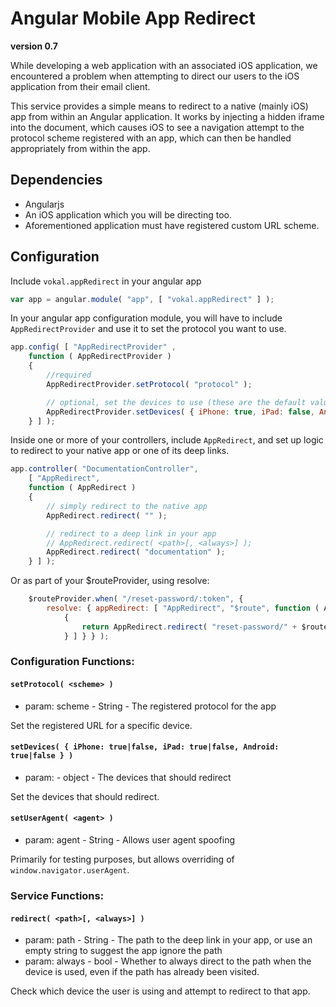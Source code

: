 # Angular Mobile App Redirect

**version 0.7**

While developing a web application with an associated iOS application, we encountered a problem when attempting to direct our users to the iOS application from their email client.

This service provides a simple means to redirect to a native (mainly iOS) app from within an Angular application. It works by injecting a hidden iframe into the document, which causes iOS to see a navigation attempt to the protocol scheme registered with an app, which  can then be handled appropriately from within the app.

## Dependencies

-   Angularjs
-   An iOS application which you will be directing too.
-   Aforementioned application must have registered custom URL scheme.

## Configuration

Include `vokal.appRedirect` in your angular app

```js
var app = angular.module( "app", [ "vokal.appRedirect" ] );
```

In your angular app configuration module, you will have to include `AppRedirectProvider` and use it to set the protocol you want to use.

```js
app.config( [ "AppRedirectProvider" ,
    function ( AppRedirectProvider )
    {
        //required
        AppRedirectProvider.setProtocol( "protocol" );

        // optional, set the devices to use (these are the default values)
        AppRedirectProvider.setDevices( { iPhone: true, iPad: false, Android: false } );
    } ] );
```

Inside one or more of your controllers, include `AppRedirect`, and set up logic to redirect to your native app or one of its deep links.

```js
app.controller( "DocumentationController",
    [ "AppRedirect",
    function ( AppRedirect )
    {
        // simply redirect to the native app
        AppRedirect.redirect( "" );

        // redirect to a deep link in your app
        // AppRedirect.redirect( <path>[, <always>] );
        AppRedirect.redirect( "documentation" );
    } ] );
```

Or as part of your $routeProvider, using resolve:

```js
    $routeProvider.when( "/reset-password/:token", {
        resolve: { appRedirect: [ "AppRedirect", "$route", function ( AppRedirect, $route )
            {
                return AppRedirect.redirect( "reset-password/" + $route.current.params.token );
            } ] } } );
```

### Configuration Functions:

#### `setProtocol( <scheme> )`

- param: scheme - String - The registered protocol for the app

Set the registered URL for a specific device.

#### `setDevices( { iPhone: true|false, iPad: true|false, Android: true|false } )`

- param: - object - The devices that should redirect

Set the devices that should redirect.

#### `setUserAgent( <agent> )`

- param: agent - String - Allows user agent spoofing

Primarily for testing purposes, but allows overriding of `window.navigator.userAgent`.

### Service Functions:

#### `redirect( <path>[, <always>] )`

- param: path - String - The path to the deep link in your app, or use an empty string to suggest the app ignore the path
- param: always - bool - Whether to always direct to the path when the device is used, even if the path has already been visited. 

Check which device the user is using and attempt to redirect to that app.

